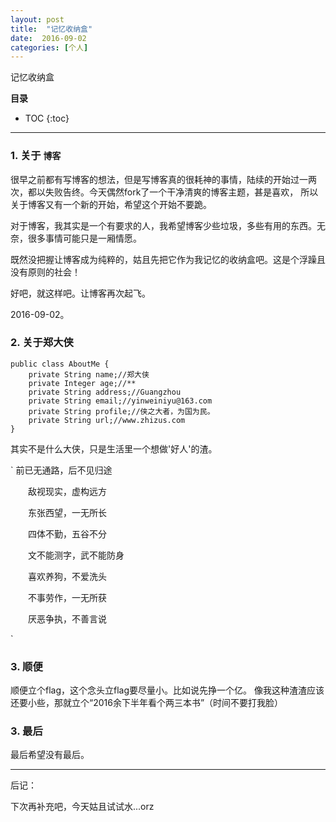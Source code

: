 ```yaml
---
layout: post
title:  "记忆收纳盒"
date:  2016-09-02
categories: [个人]
---
```


记忆收纳盒

**目录**

* TOC
{:toc}

---

### 1. 关于 `博客`

很早之前都有写博客的想法，但是写博客真的很耗神的事情，陆续的开始过一两次，都以失败告终。今天偶然fork了一个干净清爽的博客主题，甚是喜欢，
所以关于博客又有一个新的开始，希望这个开始不要跪。

对于博客，我其实是一个有要求的人，我希望博客少些垃圾，多些有用的东西。无奈，很多事情可能只是一厢情愿。

既然没把握让博客成为纯粹的，姑且先把它作为我记忆的收纳盒吧。这是个浮躁且没有原则的社会！

好吧，就这样吧。让博客再次起飞。

2016-09-02。


### 2. 关于郑大侠

```
public class AboutMe {
    private String name;//郑大侠
    private Integer age;//**
    private String address;//Guangzhou
    private String email;//yinweiniyu@163.com
    private String profile;//侠之大者，为国为民。
    private String url;//www.zhizus.com
}
```

其实不是什么大侠，只是生活里一个想做'好人'的渣。

`
    前已无通路，后不见归途

　　敌视现实，虚构远方

　　东张西望，一无所长

　　四体不勤，五谷不分

　　文不能测字，武不能防身

　　喜欢养狗，不爱洗头

　　不事劳作，一无所获

　　厌恶争执，不善言说

`

### 3. 顺便
顺便立个flag，这个念头立flag要尽量小。比如说先挣一个亿。
像我这种渣渣应该还要小些，那就立个“2016余下半年看个两三本书”（时间不要打我脸）

### 3. 最后

最后希望没有最后。

---

后记：

下次再补充吧，今天姑且试试水...orz
